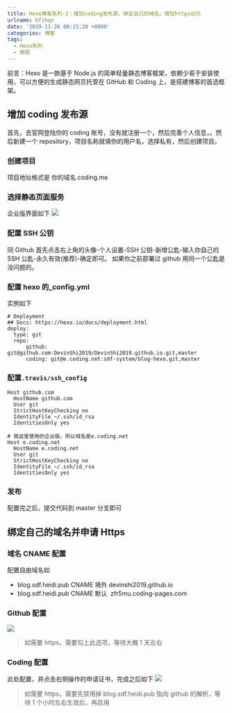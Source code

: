 ```yaml
---
title: Hexo博客系列-2：增加coding发布源，绑定自己的域名，增加https访问
urlname: bfihqo
date: '2019-11-26 00:15:20 +0800'
categories: 博客
tags:
  - Hexo系列
  - 教程
---
```


前言：Hexo 是一款基于 Node.js 的简单轻量静态博客框架，依赖少易于安装使用，可以方便的生成静态网页托管在 GitHub 和 Coding 上，是搭建博客的首选框架。

<!-- more -->

## 增加 coding 发布源

首先，去官网登陆你的 coding 账号，没有就注册一个，然后完善个人信息，。然后新建一个 repository，项目名称就填你的用户名，选择私有，然后创建项目。

### 创建项目

项目地址格式是 你的域名.coding.me

### 选择静态页面服务

企业版界面如下
![](https://cdn.nlark.com/yuque/0/2019/jpeg/264294/1574901761377-029a06dd-f6c8-4a0e-88c7-1a4353d32509.jpeg#align=left&display=inline&height=1080&originHeight=1080&originWidth=2134&size=0&status=done&width=2134)

### 配置 SSH 公钥

同 Github
首先点击右上角的头像-个人设置-SSH 公钥-新增公匙-输入你自己的 SSH 公匙-永久有效(推荐)-确定即可。
如果你之前部署过 github 用同一个公匙是没问题的。

### 配置 hexo 的\_config.yml

实例如下

```shell
# Deployment
## Docs: https://hexo.io/docs/deployment.html
deploy:
  type: git
  repo:
      github: git@github.com:DevinShi2019/DevinShi2019.github.io.git,master
      coding: git@e.coding.net:sdf-system/blog-hexo.git,master

```

### 配置`.travis/ssh_config`

```shell
Host github.com
  HostName github.com
  User git
  StrictHostKeyChecking no
  IdentityFile ~/.ssh/id_rsa
  IdentitiesOnly yes

# 我这里使用的企业版，所以域名是e.coding.net
Host e.coding.net
  HostName e.coding.net
  User git
  StrictHostKeyChecking no
  IdentityFile ~/.ssh/id_rsa
  IdentitiesOnly yes
```

### 发布

配置完之后，提交代码到 master 分支即可

## 绑定自己的域名并申请 Https

### 域名 CNAME 配置

配置自由域名如

- blog.sdf.heidi.pub CNAME 境外 devinshi2019.github.io
- blog.sdf.heidi.pub CNAME 默认  zfr5mu.coding-pages.com

### Github 配置

![](https://cdn.nlark.com/yuque/0/2019/jpeg/264294/1574865641700-d173e1bc-f6ab-4044-aee1-06aeae9612af.jpeg#align=left&display=inline&height=1080&originHeight=1080&originWidth=1561&size=0&status=done&width=1561)

> 如需要 https，需要勾上此选项，等待大概 1 天左右

### Coding 配置

此处配置，并点击右侧操作的申请证书，完成之后如下
![](https://cdn.nlark.com/yuque/0/2019/jpeg/264294/1574840265197-53a2c333-0ebf-414d-af4d-40033dbc899d.jpeg#align=left&display=inline&height=604&originHeight=604&originWidth=3244&size=0&status=done&width=3244)

> 如需要 https，需要先禁用掉 blog.sdf.heidi.pub 指向 github 的解析，等待 1 个小时左右生效后，再启用
